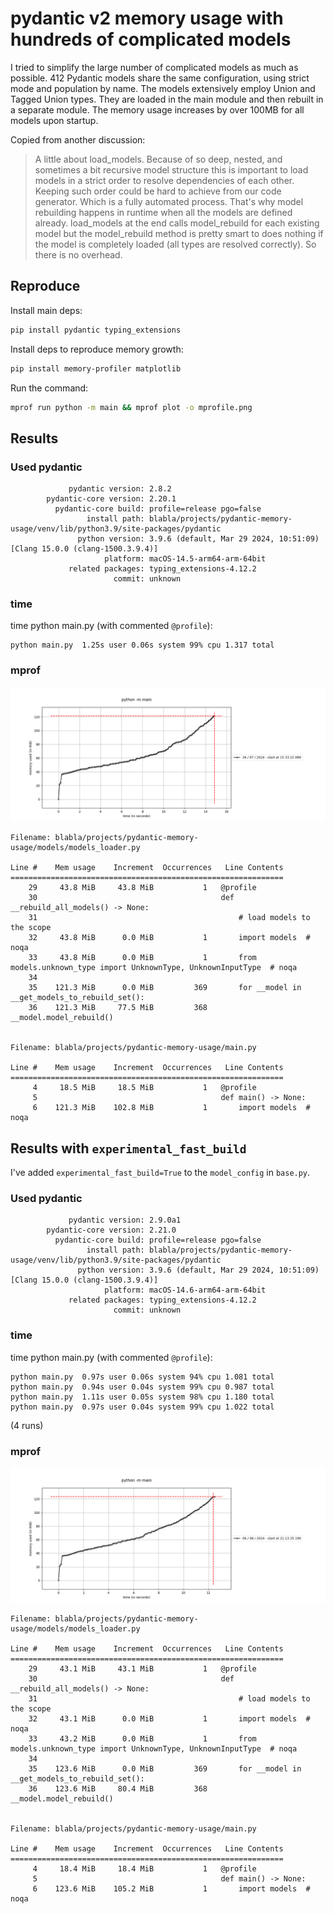 # pydantic v2 memory usage with hundreds of complicated models 

I tried to simplify the large number of complicated models as much as possible. 412 Pydantic models share the same configuration, using strict mode and population by name. The models extensively employ Union and Tagged Union types. They are loaded in the main module and then rebuilt in a separate module. The memory usage increases by over 100MB for all models upon startup.

Copied from another discussion:
> A little about load_models. Because of so deep, nested, and sometimes a bit recursive model structure this is important to load models in a strict order to resolve dependencies of each other. Keeping such order could be hard to achieve from our code generator. Which is a fully automated process. That's why model rebuilding happens in runtime when all the models are defined already. load_models at the end calls model_rebuild for each existing model but the model_rebuild method is pretty smart to does nothing if the model is completely loaded (all types are resolved correctly). So there is no overhead.

## Reproduce

Install main deps:
```bash
pip install pydantic typing_extensions
```

Install deps to reproduce memory growth:
```bash
pip install memory-profiler matplotlib
```

Run the command:
```bash
mprof run python -m main && mprof plot -o mprofile.png
```

## Results

### Used pydantic

```text
             pydantic version: 2.8.2
        pydantic-core version: 2.20.1
          pydantic-core build: profile=release pgo=false
                 install path: blabla/projects/pydantic-memory-usage/venv/lib/python3.9/site-packages/pydantic
               python version: 3.9.6 (default, Mar 29 2024, 10:51:09)  [Clang 15.0.0 (clang-1500.3.9.4)]
                     platform: macOS-14.5-arm64-arm-64bit
             related packages: typing_extensions-4.12.2
                       commit: unknown
```

### time

time python main.py (with commented `@profile`):
```text
python main.py  1.25s user 0.06s system 99% cpu 1.317 total
```

### mprof

![results.png](results.png)

```text
Filename: blabla/projects/pydantic-memory-usage/models/models_loader.py

Line #    Mem usage    Increment  Occurrences   Line Contents
=============================================================
    29     43.8 MiB     43.8 MiB           1   @profile
    30                                         def __rebuild_all_models() -> None:
    31                                             # load models to the scope
    32     43.8 MiB      0.0 MiB           1       import models  # noqa
    33     43.8 MiB      0.0 MiB           1       from models.unknown_type import UnknownType, UnknownInputType  # noqa
    34                                         
    35    121.3 MiB      0.0 MiB         369       for __model in __get_models_to_rebuild_set():
    36    121.3 MiB     77.5 MiB         368           __model.model_rebuild()


Filename: blabla/projects/pydantic-memory-usage/main.py

Line #    Mem usage    Increment  Occurrences   Line Contents
=============================================================
     4     18.5 MiB     18.5 MiB           1   @profile
     5                                         def main() -> None:
     6    121.3 MiB    102.8 MiB           1       import models  # noqa
```

## Results with `experimental_fast_build` 

I've added `experimental_fast_build=True` to the `model_config` in `base.py`.

### Used pydantic

```text
             pydantic version: 2.9.0a1
        pydantic-core version: 2.21.0
          pydantic-core build: profile=release pgo=false
                 install path: blabla/projects/pydantic-memory-usage/venv/lib/python3.9/site-packages/pydantic
               python version: 3.9.6 (default, Mar 29 2024, 10:51:09)  [Clang 15.0.0 (clang-1500.3.9.4)]
                     platform: macOS-14.6-arm64-arm-64bit
             related packages: typing_extensions-4.12.2
                       commit: unknown
```

### time

time python main.py (with commented `@profile`):
```text
python main.py  0.97s user 0.06s system 94% cpu 1.081 total
python main.py  0.94s user 0.04s system 99% cpu 0.987 total
python main.py  1.11s user 0.05s system 98% cpu 1.180 total
python main.py  0.97s user 0.04s system 99% cpu 1.022 total
```
(4 runs)

### mprof

![results_new.png](results_new.png)

```text
Filename: blabla/projects/pydantic-memory-usage/models/models_loader.py

Line #    Mem usage    Increment  Occurrences   Line Contents
=============================================================
    29     43.1 MiB     43.1 MiB           1   @profile
    30                                         def __rebuild_all_models() -> None:
    31                                             # load models to the scope
    32     43.1 MiB      0.0 MiB           1       import models  # noqa
    33     43.2 MiB      0.0 MiB           1       from models.unknown_type import UnknownType, UnknownInputType  # noqa
    34                                         
    35    123.6 MiB      0.0 MiB         369       for __model in __get_models_to_rebuild_set():
    36    123.6 MiB     80.4 MiB         368           __model.model_rebuild()


Filename: blabla/projects/pydantic-memory-usage/main.py

Line #    Mem usage    Increment  Occurrences   Line Contents
=============================================================
     4     18.4 MiB     18.4 MiB           1   @profile
     5                                         def main() -> None:
     6    123.6 MiB    105.2 MiB           1       import models  # noqa
```
